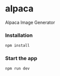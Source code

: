 # alpaca
Alpaca Image Generator

### Installation

```bash
npm install
```

### Start the app

```bash
npm run dev
```
